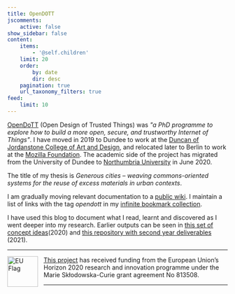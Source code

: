 ```yaml
---
title: OpenDOTT
jscomments:
    active: false
show_sidebar: false
content:
    items:
        - '@self.children'
    limit: 20
    order:
        by: date
        dir: desc
    pagination: true
    url_taxonomy_filters: true
feed:
    limit: 10
---
```


[OpenDoTT](https://opendott.org) (Open Design of Trusted Things) was *"a PhD programme to explore how to build a more open, secure, and trustworthy Internet of Things"*. I have moved in 2019 to Dundee to work at the [Duncan of Jordanstone College of Art and Design](https://www.dundee.ac.uk/djcad/), and relocated later to Berlin to work at the [Mozilla Foundation](https://foundation.mozilla.org). The academic side of the project has migrated from the University of Dundee to [Northumbria University](https://www.northumbria.ac.uk/) in June 2020.

The title of my thesis is *Generous cities – weaving commons-oriented systems for the reuse of excess materials in urban contexts*.

I am gradually moving relevant documentation to a [public wiki](https://wiki.reuse.city). I maintain a list of links with the tag *opendott* in my [infinite bookmark collection](https://links.efeefe.me/?searchtags=opendott). 

I have used this blog to document what I read, learnt and discovered as I went deeper into my research. Earlier outputs can be seen in [this set of concept ideas](../concepts)(2020) and [this repository with second year deliverables](https://github.com/opendott-smartcities/II/tree/main/WP2-deliverables) (2021).


---

<div id="europe" class="europe">
    <img src="https://opendott.org/wp-content/uploads/2020/04/flag_yellow_low.jpg" align="left" width="70px" alt='EU Flag' style="padding-right:10px" /> <a href="https://opendott.org">This project</a> has received funding from the European Union’s Horizon 2020 research and innovation programme under the Marie Skłodowska-Curie grant agreement No 813508.
</div>

---
